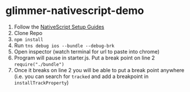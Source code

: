 # glimmer-nativescript-demo

1. Follow the [NativeScript Setup Guides](https://docs.nativescript.org/angular/start/quick-setup#full-setup)
2. Clone Repo
3. `npm install`
4. Run `tns debug ios --bundle --debug-brk`
5. Open inspector (watch terminal for url to paste into chrome)
6. Program will pause in starter.js. Put a break point on line 2 `require("./bundle")`
7. Once it breaks on line 2 you will be able to put a break point anywhere (i.e. you can search for `tracked` and add a breakpoint in `installTrackProperty`)
